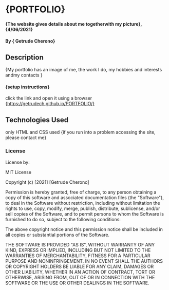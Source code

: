 # {PORTFOLIO}
#### {The website gives details about me togetherwith my picture}, {4/06/2021}
#### By **{ Getrude Cherono}**
## Description
{My portfolio has an image of me, the work I do, my hobbies and interests andmy contacts }

#### {setup instructions}
click the link and open it using a browser
{https://getrudech.github.io/PORTFOLIO/}

## Technologies Used
only HTML and CSS used
{if you run into a problem accessing the site, please contact me}
### License

License by:

MIT License

Copyright (c) [2021] [Getrude Cherono]

Permission is hereby granted, free of charge, to any person obtaining a copy
of this software and associated documentation files (the "Software"), to deal
in the Software without restriction, including without limitation the rights
to use, copy, modify, merge, publish, distribute, sublicense, and/or sell
copies of the Software, and to permit persons to whom the Software is
furnished to do so, subject to the following conditions:

The above copyright notice and this permission notice shall be included in all
copies or substantial portions of the Software.

THE SOFTWARE IS PROVIDED "AS IS", WITHOUT WARRANTY OF ANY KIND, EXPRESS OR
IMPLIED, INCLUDING BUT NOT LIMITED TO THE WARRANTIES OF MERCHANTABILITY,
FITNESS FOR A PARTICULAR PURPOSE AND NONINFRINGEMENT. IN NO EVENT SHALL THE
AUTHORS OR COPYRIGHT HOLDERS BE LIABLE FOR ANY CLAIM, DAMAGES OR OTHER
LIABILITY, WHETHER IN AN ACTION OF CONTRACT, TORT OR OTHERWISE, ARISING FROM,
OUT OF OR IN CONNECTION WITH THE SOFTWARE OR THE USE OR OTHER DEALINGS IN THE
SOFTWARE.
  
